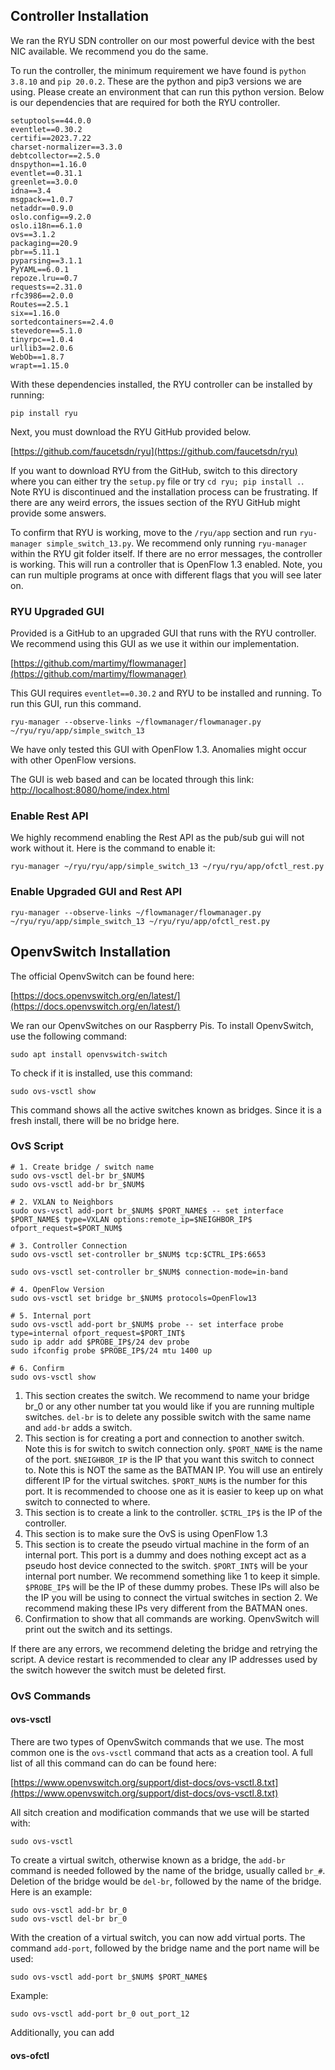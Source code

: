 ## Controller Installation
We ran the RYU SDN controller on our most powerful device with the best NIC available. We recommend you do the same.

To run the controller, the minimum requirement we have found is `python 3.8.10` and `pip 20.0.2`. These are the python and pip3 versions we are using. Please create an environment that can run this python version. Below is our dependencies that are required for both the RYU controller.

```
setuptools==44.0.0
eventlet==0.30.2
certifi==2023.7.22
charset-normalizer==3.3.0
debtcollector==2.5.0
dnspython==1.16.0
eventlet==0.31.1
greenlet==3.0.0
idna==3.4
msgpack==1.0.7
netaddr==0.9.0
oslo.config==9.2.0
oslo.i18n==6.1.0
ovs==3.1.2
packaging==20.9
pbr==5.11.1
pyparsing==3.1.1
PyYAML==6.0.1
repoze.lru==0.7
requests==2.31.0
rfc3986==2.0.0
Routes==2.5.1
six==1.16.0
sortedcontainers==2.4.0
stevedore==5.1.0
tinyrpc==1.0.4
urllib3==2.0.6
WebOb==1.8.7
wrapt==1.15.0
```
With these dependencies installed, the RYU controller can be installed by running:

`pip install ryu`

Next, you must download the RYU GitHub provided below. 

[https://github.com/faucetsdn/ryu](https://github.com/faucetsdn/ryu)

If you want to download RYU from the GitHub, switch to this directory where you can either try the `setup.py` file or try `cd ryu; pip install .`. Note RYU is discontinued and the installation process can be frustrating. If there are any weird errors, the issues section of the RYU GitHub might provide some answers.

To confirm that RYU is working, move to the `/ryu/app` section and run `ryu-manager simple_switch_13.py`. We recommend only running `ryu-manager` within the RYU git folder itself. If there are no error messages, the controller is working. This will run a controller that is OpenFlow 1.3 enabled. Note, you can run multiple programs at once with different flags that you will see later on.

### RYU Upgraded GUI
Provided is a GitHub to an upgraded GUI that runs with the RYU controller. We recommend using this GUI as we use it within our implementation.

[https://github.com/martimy/flowmanager](https://github.com/martimy/flowmanager)

This GUI requires `eventlet==0.30.2` and RYU to be installed and running. To run this GUI, run this command.

```
ryu-manager --observe-links ~/flowmanager/flowmanager.py ~/ryu/ryu/app/simple_switch_13
```

We have only tested this GUI with OpenFlow 1.3. Anomalies might occur with other OpenFlow versions. 

The GUI is web based and can be located through this link: [http://localhost:8080/home/index.html](http://localhost:8080/home/index.html)
### Enable Rest API
We highly recommend enabling the Rest API as the pub/sub gui will not work without it. Here is the command to enable it:

```
ryu-manager ~/ryu/ryu/app/simple_switch_13 ~/ryu/ryu/app/ofctl_rest.py
```

### Enable Upgraded GUI and Rest API

```
ryu-manager --observe-links ~/flowmanager/flowmanager.py ~/ryu/ryu/app/simple_switch_13 ~/ryu/ryu/app/ofctl_rest.py
```
## OpenvSwitch Installation
The official OpenvSwitch can be found here:

[https://docs.openvswitch.org/en/latest/](https://docs.openvswitch.org/en/latest/)

We ran our OpenvSwitches on our Raspberry Pis. To install OpenvSwitch, use the following command:
```
sudo apt install openvswitch-switch
```

To check if it is installed, use this command:
```
sudo ovs-vsctl show
```

This command shows all the active switches known as bridges. Since it is a fresh install, there will be no bridge here.

### OvS Script
```
# 1. Create bridge / switch name
sudo ovs-vsctl del-br br_$NUM$
sudo ovs-vsctl add-br br_$NUM$

# 2. VXLAN to Neighbors
sudo ovs-vsctl add-port br_$NUM$ $PORT_NAME$ -- set interface $PORT_NAME$ type=VXLAN options:remote_ip=$NEIGHBOR_IP$ ofport_request=$PORT_NUM$

# 3. Controller Connection
sudo ovs-vsctl set-controller br_$NUM$ tcp:$CTRL_IP$:6653

sudo ovs-vsctl set-controller br_$NUM$ connection-mode=in-band

# 4. OpenFlow Version
sudo ovs-vsctl set bridge br_$NUM$ protocols=OpenFlow13

# 5. Internal port
sudo ovs-vsctl add-port br_$NUM$ probe -- set interface probe type=internal ofport_request=$PORT_INT$
sudo ip addr add $PROBE_IP$/24 dev probe
sudo ifconfig probe $PROBE_IP$/24 mtu 1400 up

# 6. Confirm
sudo ovs-vsctl show
```

1. This section creates the switch. We recommend to name your bridge br_0 or any other number tat you would like if you are running multiple switches. `del-br` is to delete any possible switch with the same name and `add-br` adds a switch.
2. This section is for creating a port and connection to another switch. Note this is for switch to switch connection only. `$PORT_NAME` is the name of the port. `$NEIGHBOR_IP` is the IP that you want this switch to connect to. Note this is NOT the same as the BATMAN IP.  You will use an entirely different IP for the virtual switches. `$PORT_NUM$` is the number for this port. It is recommended to choose one as it is easier to keep up on what switch to connected to where.
3. This section is to create a link to the controller. `$CTRL_IP$` is the IP of the controller.
4. This section is to make sure the OvS is using OpenFlow 1.3
5. This section is to create the pseudo virtual machine in the form of an internal port. This port is a dummy and does nothing except act as a pseudo host device connected to the switch. `$PORT_INT$` will be your internal port number. We recommend something like 1 to keep it simple. `$PROBE_IP$` will be the IP of these dummy probes. These IPs will also be the IP you will be using to connect the virtual switches in section 2. We recommend making these IPs very different from the BATMAN ones.
6. Confirmation to show that all commands are working. OpenvSwitch will print out the switch and its settings.

If there are any errors, we recommend deleting the bridge and retrying the script. A device restart is recommended to clear any IP addresses used by the switch however the switch must be deleted first. 

### OvS Commands
#### ovs-vsctl
There are two types of OpenvSwitch commands that we use. The most common one is the `ovs-vsctl` command that acts as a creation tool. A full list of all this command can do can be found here:

[https://www.openvswitch.org/support/dist-docs/ovs-vsctl.8.txt](https://www.openvswitch.org/support/dist-docs/ovs-vsctl.8.txt)

All sitch creation and modification commands that we use will be started with:
```
sudo ovs-vsctl 
```

To create a virtual switch, otherwise known as a bridge, the `add-br` command is needed followed by the name of the bridge, usually called `br_#`. Deletion of the bridge would be `del-br`, followed by the name of the bridge. Here is an example:
```
sudo ovs-vsctl add-br br_0
sudo ovs-vsctl del-br br_0
```

With the creation of a virtual switch, you can now add virtual ports. The command `add-port`, followed by the bridge name and the port name will be used:
```
sudo ovs-vsctl add-port br_$NUM$ $PORT_NAME$
```
Example:
```
sudo ovs-vsctl add-port br_0 out_port_12
```

Additionally, you can add 



#### ovs-ofctl

